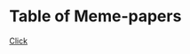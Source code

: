 <h1>Table of Meme-papers</h1>
<a href="https://palgitts.github.io/Meme-Paper---Track/" target="_blank">Click</a>

